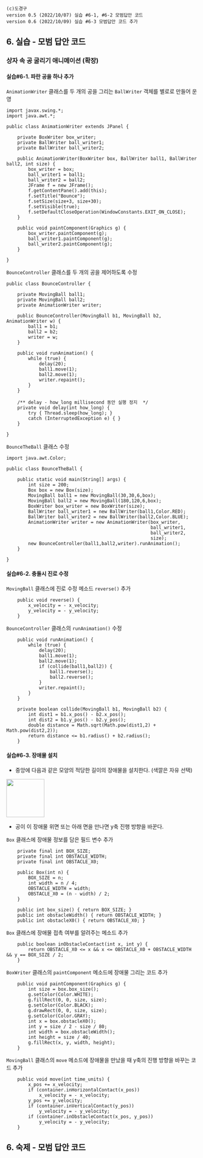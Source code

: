 ```
(c)도경구 
version 0.5 (2022/10/07) 실습 #6-1, #6-2 모범답안 코드
version 0.6 (2022/10/09) 실습 #6-3 모범답안 코드 추가
```

## 6. 실습 - 모범 답안 코드 

### 상자 속 공 굴리기 애니메이션 (확장)

#### 실습#6-1. 파란 공을 하나 추가

`AnimationWriter` 클래스를 두 개의 공을 그리는 `BallWriter` 객체를 별로로 만들어 운영

```
import javax.swing.*;
import java.awt.*;

public class AnimationWriter extends JPanel {
    
    private BoxWriter box_writer;
    private BallWriter ball_writer1;
    private BallWriter ball_writer2;
    
    public AnimationWriter(BoxWriter box, BallWriter ball1, BallWriter ball2, int size) {
        box_writer = box;
        ball_writer1 = ball1;
        ball_writer2 = ball2;
        JFrame f = new JFrame();
        f.getContentPane().add(this);
        f.setTitle("Bounce");
        f.setSize(size+3, size+30);
        f.setVisible(true);
        f.setDefaultCloseOperation(WindowConstants.EXIT_ON_CLOSE);
    }
    
    public void paintComponent(Graphics g) {
        box_writer.paintComponent(g);
        ball_writer1.paintComponent(g);
        ball_writer2.paintComponent(g);
    }

}
```

`BounceController` 클래스를 두 개의 공을 제어하도록 수정 

```
public class BounceController {
    
    private MovingBall ball1;
    private MovingBall ball2;
    private AnimationWriter writer;
    
    public BounceController(MovingBall b1, MovingBall b2, AnimationWriter w) {
        ball1 = b1; 
        ball2 = b2;
        writer = w;
    }
    
    public void runAnimation() {
        while (true) {
            delay(20);
            ball1.move(1);
            ball2.move(1);
            writer.repaint();
        }
    }
    
    /** delay - how_long millisecond 동안 실행 정지  */
    private void delay(int how_long) { 
        try { Thread.sleep(how_long); }
        catch (InterruptedException e) { }
    }

}
```

`BounceTheBall` 클래스 수정 

```
import java.awt.Color;

public class BounceTheBall {

    public static void main(String[] args) {
        int size = 200;
        Box box = new Box(size);
        MovingBall ball1 = new MovingBall(30,30,6,box);
        MovingBall ball2 = new MovingBall(180,120,6,box);
        BoxWriter box_writer = new BoxWriter(size);
        BallWriter ball_writer1 = new BallWriter(ball1,Color.RED);
        BallWriter ball_writer2 = new BallWriter(ball2,Color.BLUE);
        AnimationWriter writer = new AnimationWriter(box_writer,
                                                     ball_writer1,
                                                     ball_writer2,
                                                     size);
        new BounceController(ball1,ball2,writer).runAnimation();
    }

}
```


#### 실습#6-2. 충돌시 진로 수정

`MovingBall` 클래스에 진로 수정 메소드 `reverse()` 추가 

```
    public void reverse() {
        x_velocity = - x_velocity;
        y_velocity = - y_velocity;
    }
```

`BounceController` 클래스의 `runAnimation()` 수정

```
    public void runAnimation() {
        while (true) {
            delay(20);
            ball1.move(1);
            ball2.move(1);
            if (collide(ball1,ball2)) {
                ball1.reverse();
                ball2.reverse();
            }
            writer.repaint();
        }
    }
    
    private boolean collide(MovingBall b1, MovingBall b2) {
        int dist1 = b1.x_pos() - b2.x_pos();
        int dist2 = b1.y_pos() - b2.y_pos();
        double distance = Math.sqrt(Math.pow(dist1,2) + Math.pow(dist2,2));
        return distance <= b1.radius() + b2.radius();
    }
```

#### 실습#6-3. 장애물 설치

- 중앙에 다음과 같은 모양의 적당한 길이의 장애물을 설치한다. (색깔은 자유 선택)

<img src="https://i.imgur.com/M7WbzTJ.png" width="100">

- 공이 이 장애물 위면 또는 아래 면을 만나면 y축 진행 방향을 바꾼다.

`Box` 클래스에 장애물 정보를 담은 필드 변수 추가

```
    private final int BOX_SIZE;
    private final int OBSTACLE_WIDTH;
    private final int OBSTACLE_X0;
    
    public Box(int n) {
        BOX_SIZE = n;
        int width = n / 4;
        OBSTACLE_WIDTH = width;
        OBSTACLE_X0 = (n - width) / 2;
    }
    
    public int box_size() { return BOX_SIZE; }
    public int obstacleWidth() { return OBSTACLE_WIDTH; }
    public int obstacleX0() { return OBSTACLE_X0; } 
```

`Box` 클래스에 장애물 접촉 여부를 알려주는 메소드 추가

```
    public boolean inObstacleContact(int x, int y) {
        return OBSTACLE_X0 <= x && x <= OBSTACLE_X0 + OBSTACLE_WIDTH && y == BOX_SIZE / 2;
    }
```

`BoxWriter` 클래스의 `paintComponent` 메소드에 장애물 그리는 코드 추가

```
    public void paintComponent(Graphics g) {
        int size = box.box_size();
        g.setColor(Color.WHITE);
        g.fillRect(0, 0, size, size);
        g.setColor(Color.BLACK);
        g.drawRect(0, 0, size, size);
        g.setColor(Color.GRAY);
        int x = box.obstacleX0();
        int y = size / 2 - size / 80;
        int width = box.obstacleWidth();
        int height = size / 40;
        g.fillRect(x, y, width, height);
    }
```

`MovingBall` 클래스의 `move` 메소드에 장애물을 만났을 때 y축의 진행 방향을 바꾸는 코드 추가

```
    public void move(int time_units) {
        x_pos += x_velocity;
        if (container.inHorizontalContact(x_pos)) 
            x_velocity = - x_velocity;
        y_pos += y_velocity;
        if (container.inVerticalContact(y_pos)) 
            y_velocity = - y_velocity;
        if (container.inObstacleContact(x_pos, y_pos))
            y_velocity = - y_velocity;
    }
```


## 6. 숙제 - 모범 답안 코드 

